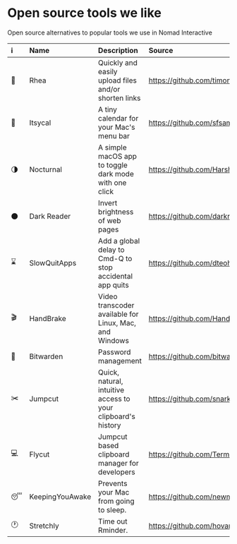 # Open source tools we like
Open source alternatives to popular tools we use in Nomad Interactive

| :information_source: | Name  | Description | Source |
| :--- | :--- | :--- | :--- |
| :link: | Rhea  | Quickly and easily upload files and/or shorten links | https://github.com/timonus/Rhea |
| :calendar: | Itsycal | A tiny calendar for your Mac's menu bar | https://github.com/sfsam/itsycal |
| :last_quarter_moon: | Nocturnal | A simple macOS app to toggle dark mode with one click | https://github.com/HarshilShah/Nocturnal |
| :new_moon: | Dark Reader | Invert brightness of web pages | https://github.com/darkreader/darkreader |
| :hourglass: | SlowQuitApps | Add a global delay to Cmd-Q to stop accidental app quits | https://github.com/dteoh/SlowQuitApps |
| :clapper: | HandBrake | Video transcoder available for Linux, Mac, and Windows | https://github.com/HandBrake/HandBrake |
| :key: | Bitwarden | Password management | https://github.com/bitwarden |
| :scissors: | Jumpcut | Quick, natural, intuitive access to your clipboard's history | https://github.com/snark/jumpcut |
| :computer: | Flycut | Jumpcut based clipboard manager for developers | https://github.com/TermiT/Flycut |
| :sleeping: | KeepingYouAwake | Prevents your Mac from going to sleep. | https://github.com/newmarcel/KeepingYouAwake |
| :clock1: | Stretchly | Time out Rminder. | https://github.com/hovancik/stretchly |
